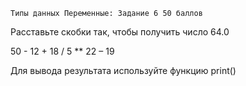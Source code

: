     Типы данных Переменные: Задание 6 50 баллов
Расставьте скобки так, чтобы получить число 64.0 

50 - 12 + 18 / 5 ** 22 – 19

Для вывода результата используйте функцию print()
